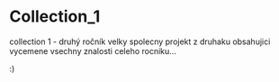 # Collection_1
collection 1 - druhý ročník
velky spolecny projekt z druhaku obsahujici vycemene vsechny znalosti celeho rocniku...

:)
